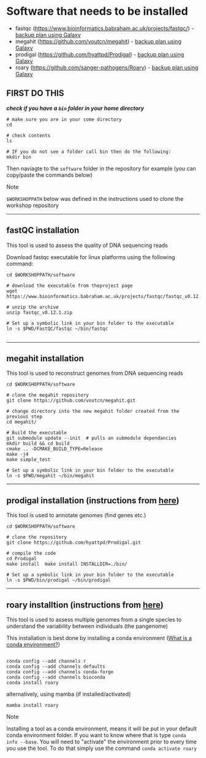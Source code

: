 
# Software that needs to be installed

- fastqc (https://www.bioinformatics.babraham.ac.uk/projects/fastqc/) - [backup plan using Galaxy](https://usegalaxy.eu/?tool_id=toolshed.g2.bx.psu.edu%2Frepos%2Fdevteam%2Ffastqc%2Ffastqc%2F0.74%2Bgalaxy1&version=latest)
- megahit (https://github.com/voutcn/megahit) - [backup plan using Galaxy](https://usegalaxy.eu/?tool_id=toolshed.g2.bx.psu.edu%2Frepos%2Fiuc%2Fmegahit%2Fmegahit%2F1.2.9%2Bgalaxy1&version=latest)
- prodigal (https://github.com/hyattpd/Prodigal) - [backup plan using Galaxy](https://usegalaxy.eu/?tool_id=toolshed.g2.bx.psu.edu%2Frepos%2Fiuc%2Fbakta%2Fbakta%2F1.9.4%2Bgalaxy0&version=latest)
- roary (https://github.com/sanger-pathogens/Roary) - [backup plan using Galaxy](https://github.com/sanger-pathogens/Roary)


## FIRST DO THIS

***check if you have a `bin` folder in your home directory***

```
# make sure you are in your come directory
cd

# check contents
ls

# IF you do not see a folder call bin then do the following:
mkdir bin

```


Then  naviagte to the `software` folder in the repository for example (you can copy/paste the commands below)

> [!NOTE] 
> `$WORKSHOPPATH` below was defined in the instructions used to clone the workshop repository

---

## fastQC installation

This tool is used to assess the quality of DNA sequencing reads

Download fastqc executable for linux platforms using the following command:
```
cd $WORKSHOPPATH/software

# download the executable from theproject page
wget https://www.bioinformatics.babraham.ac.uk/projects/fastqc/fastqc_v0.12.1.zip

# unzip the archive
unzip fastqc_v0.12.1.zip

# Set up a symbolic link in your bin folder to the executable
ln -s $PWD/FastQC/fastqc ~/bin/fastqc


```

---

## megahit installation

This tool is used to reconstruct genomes from DNA sequencing reads

```
cd $WORKSHOPPATH/software

# clone the megahit repository
git clone https://github.com/voutcn/megahit.git

# change directory into the new megahit folder created from the previous step
cd megahit/

# Build the executable
git submodule update --init  # pulls an submodule dependancies
mkdir build && cd build
cmake .. -DCMAKE_BUILD_TYPE=Release
make -j4
make simple_test

# Set up a symbolic link in your bin folder to the executable
ln -s $PWD/megahit ~/bin/megahit

```

---

## prodigal installation (instructions from [here](https://github.com/hyattpd/Prodigal/blob/GoogleImport/README.md))

This tool is used to annotate genomes (find genes etc.)

```
cd $WORKSHOPPATH/software

# clone the repository 
git clone https://github.com/hyattpd/Prodigal.git

# compile the code
cd Prodigal
make install  make install INSTALLDIR=./bin/

# Set up a symbolic link in your bin folder to the executable
ln -s $PWD/bin/prodigal ~/bin/prodigal

```

---

## roary installtion (instructions from [here](https://github.com/sanger-pathogens/Roary?tab=readme-ov-file#installation))

This tool is used to assess multiple genomes from a single species to understand the variability between individuals (the pangenome)


This installation is best done by installing a conda environment ([What is a conda environment?](https://docs.anaconda.com/working-with-conda/environments/))

```

conda config --add channels r
conda config --add channels defaults
conda config --add channels conda-forge
conda config --add channels bioconda
conda install roary

```

alternatively, using mamba (if installed/activated)

```
mamba install roary
```

> [!NOTE]
> Installing a tool as a conda environment, means it will be put in your default conda environment folder. If you want to know where that is type `conda info --base`. 
> You will need to "activate" the environment prior to every time you use the tool. To do that simply use the command `conda activate roary`





